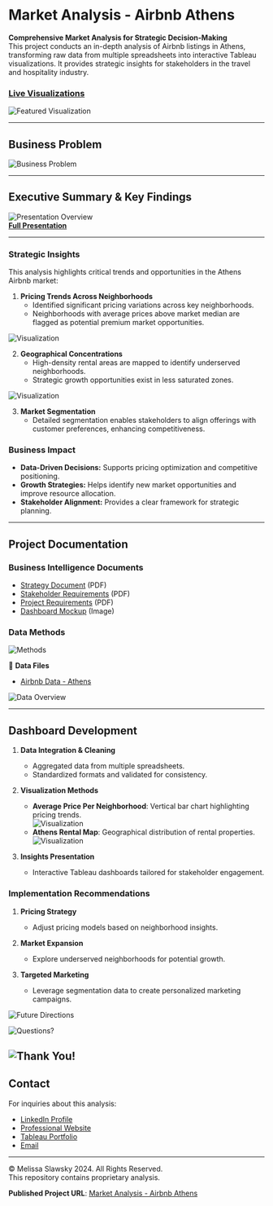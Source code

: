 # Market Analysis - Airbnb Athens

**Comprehensive Market Analysis for Strategic Decision-Making**  
This project conducts an in-depth analysis of Airbnb listings in Athens, transforming raw data from multiple spreadsheets into interactive Tableau visualizations. It provides strategic insights for stakeholders in the travel and hospitality industry.

### [Live Visualizations](https://public.tableau.com/views/MarketAnalysis-AthensAirbnb/AveragePriceperNeighborhood?:language=en-US&:sid=&:redirect=auth&:display_count=n&:origin=viz_share_link)

![Featured Visualization](tableau-visualization.png)

---

## Business Problem

![Business Problem](presentation-2.png)

---

## Executive Summary & Key Findings

![Presentation Overview](presentation-1.png)  
**[Full Presentation](https://www.beautiful.ai/player/-OCExbG8aww0lcAnqo3P)**

---

### Strategic Insights

This analysis highlights critical trends and opportunities in the Athens Airbnb market:

1. **Pricing Trends Across Neighborhoods**
   - Identified significant pricing variations across key neighborhoods.  
   - Neighborhoods with average prices above market median are flagged as potential premium market opportunities.
  
![Visualization](presentation-4.png)

2. **Geographical Concentrations**
   - High-density rental areas are mapped to identify underserved neighborhoods.  
   - Strategic growth opportunities exist in less saturated zones.

![Visualization](presentation-5.png)

3. **Market Segmentation**
   - Detailed segmentation enables stakeholders to align offerings with customer preferences, enhancing competitiveness.

### Business Impact

- **Data-Driven Decisions:** Supports pricing optimization and competitive positioning.  
- **Growth Strategies:** Helps identify new market opportunities and improve resource allocation.  
- **Stakeholder Alignment:** Provides a clear framework for strategic planning.

---

## Project Documentation

### Business Intelligence Documents

- [Strategy Document](https://github.com/mslawsky/market-analysis-airbnb-athens/raw/main/strategy-doc-athens-airbnb.pdf) (PDF) 
- [Stakeholder Requirements](https://github.com/mslawsky/market-analysis-airbnb-athens/raw/main/stakeholder-requirements-athens-airbnb.pdf) (PDF)  
- [Project Requirements](https://github.com/msalwsky/market-analysis-airbnb-athens/raw/main/project-requirements-athens-airbnb.pdf) (PDF)  
- [Dashboard Mockup](https://github.com/mslawsky/market-analysis-airbnb-athens/raw/main/dashboard-mockup-athens-airbnb.png) (Image) 

### Data Methods
![Methods](presentation-3.png)

📂 **Data Files**  
- [Airbnb Data - Athens](https://github.com/mslawsky/market-analysis-airbnb-athens/blob/main/athens-airbnb-data.csv)

![Data Overview](spreadsheet-airbnb.png)

---

## Dashboard Development

1. **Data Integration & Cleaning**
   - Aggregated data from multiple spreadsheets.  
   - Standardized formats and validated for consistency.

2. **Visualization Methods**
   - **Average Price Per Neighborhood**: Vertical bar chart highlighting pricing trends.  
     ![Visualization](average-price-per-neighborhood-vis.png)  
   - **Athens Rental Map**: Geographical distribution of rental properties.  
     ![Visualization](athens-rental-map-vis.png)

3. **Insights Presentation**
   - Interactive Tableau dashboards tailored for stakeholder engagement.

### Implementation Recommendations

1. **Pricing Strategy**
   - Adjust pricing models based on neighborhood insights.

2. **Market Expansion**
   - Explore underserved neighborhoods for potential growth.

3. **Targeted Marketing**
   - Leverage segmentation data to create personalized marketing campaigns.
  
![Future Directions](presentation-6.png)
  
![Questions?](presentation-7.png)
  
   
![Thank You!](presentation-8.png)
---

## Contact

For inquiries about this analysis:  
- [LinkedIn Profile](https://www.linkedin.com/in/melissaslawsky/)  
- [Professional Website](https://melissaslawsky.com/client-results/)  
- [Tableau Portfolio](https://public.tableau.com/app/profile/melissa.slawsky1925/vizzes)  
- [Email](mailto:melissa@melissaslawsky.com)

---

© Melissa Slawsky 2024. All Rights Reserved.  
This repository contains proprietary analysis.

**Published Project URL**: [Market Analysis - Airbnb Athens](https://public.tableau.com/views/MarketAnalysis-AthensAirbnb/AveragePriceperNeighborhood?:language=en-US&:sid=&:redirect=auth&:display_count=n&:origin=viz_share_link)
